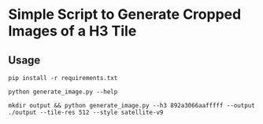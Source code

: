 # Simple Script to Generate Cropped Images of a H3 Tile

## Usage

`pip install -r requirements.txt`

`python generate_image.py --help`




`mkdir output && python generate_image.py --h3 892a3066aafffff --output ./output --tile-res 512 --style satellite-v9`